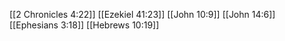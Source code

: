 [[2 Chronicles 4:22]]
[[Ezekiel 41:23]]
[[John 10:9]]
[[John 14:6]]
[[Ephesians 3:18]]
[[Hebrews 10:19]]
